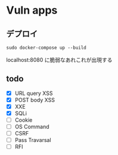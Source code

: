 # Vuln apps

## デプロイ

```txt
sudo docker-compose up --build
```

localhost:8080 に脆弱なあれこれが出現する

## todo

- [x] URL query XSS
- [x] POST body XSS
- [x] XXE
- [x] SQLi
- [ ] Cookie
- [ ] OS Command
- [ ] CSRF
- [ ] Pass Travarsal
- [ ] RFI
